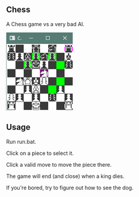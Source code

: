## Chess
A Chess game vs a very bad AI.

![Chess game screenshot](assets/chess_ss.png?raw=true "Chess")

## Usage
Run run.bat.

Click on a piece to select it. 

Click a valid move to move the piece there.

The game will end (and close) when a king dies.

If you're bored, try to figure out how to see the dog.
